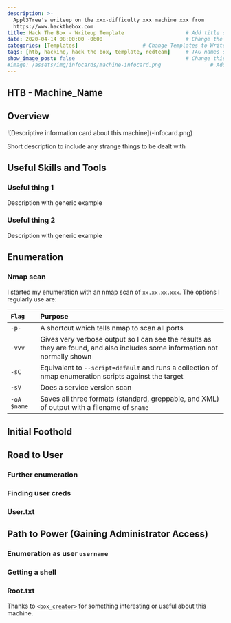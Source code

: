 ```yaml
---
description: >-
  Appl3Tree's writeup on the xxx-difficulty xxx machine xxx from 
  https://www.hackthebox.com
title: Hack The Box - Writeup Template                    # Add title of the machine here
date: 2020-04-14 08:00:00 -0600                           # Change the date to match completion date
categories: [Templates]                     # Change Templates to Write-ups, Hack the Box
tags: [htb, hacking, hack the box, template, redteam]     # TAG names should always be lowercase; replace template with writeup, and add relevant tags
show_image_post: false                                    # Change this to true
#image: /assets/img/infocards/machine-infocard.png                # Add infocard image here for post preview image
---
```


## HTB - Machine_Name

## Overview

![Descriptive information card about this machine](<machine>-infocard.png)

Short description to include any strange things to be dealt with

## Useful Skills and Tools

### Useful thing 1

Description with generic example

### Useful thing 2

Description with generic example

## Enumeration

### Nmap scan

I started my enumeration with an nmap scan of `xx.xx.xx.xxx`.  The options I regularly use are: 

| `Flag` | Purpose |
| :--- | :--- |
| `-p-` | A shortcut which tells nmap to scan all ports |
| `-vvv` | Gives very verbose output so I can see the results as they are found, and also includes some information not normally shown |
| `-sC` | Equivalent to `--script=default` and runs a collection of nmap enumeration scripts against the target |
| `-sV` | Does a service version scan |
| `-oA $name` | Saves all three formats \(standard, greppable, and XML\) of output with a filename of `$name` |

## Initial Foothold

## Road to User

### Further enumeration

### Finding user creds

### User.txt


## Path to Power \(Gaining Administrator Access\)

### Enumeration as user `username`

### Getting a shell

### Root.txt

Thanks to [`<box_creator>`](https://www.hackthebox.eu/home/users/profile/<profile_num>) for something interesting or useful about this machine.
